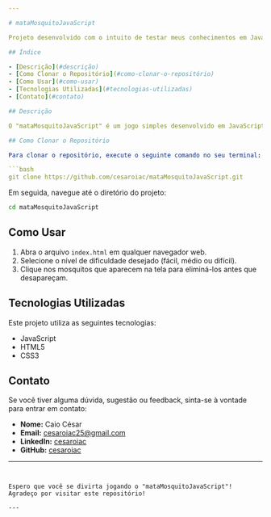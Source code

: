 ```yaml
---

# mataMosquitoJavaScript

Projeto desenvolvido com o intuito de testar meus conhecimentos em JavaScript. Desenvolvido durante um curso da Udemy.

## Índice

- [Descrição](#descrição)
- [Como Clonar o Repositório](#como-clonar-o-repositório)
- [Como Usar](#como-usar)
- [Tecnologias Utilizadas](#tecnologias-utilizadas)
- [Contato](#contato)

## Descrição

O "mataMosquitoJavaScript" é um jogo simples desenvolvido em JavaScript para testar habilidades de desenvolvimento web. O objetivo é matar os mosquitos que aparecem na tela antes que eles desapareçam. O jogo possui três níveis de dificuldade que aumentam a velocidade em que os mosquitos desaparecem.

## Como Clonar o Repositório

Para clonar o repositório, execute o seguinte comando no seu terminal:

```bash
git clone https://github.com/cesaroiac/mataMosquitoJavaScript.git
```

Em seguida, navegue até o diretório do projeto:

```bash
cd mataMosquitoJavaScript
```

## Como Usar

1. Abra o arquivo `index.html` em qualquer navegador web.
2. Selecione o nível de dificuldade desejado (fácil, médio ou difícil).
3. Clique nos mosquitos que aparecem na tela para eliminá-los antes que desapareçam.

## Tecnologias Utilizadas

Este projeto utiliza as seguintes tecnologias:

- JavaScript
- HTML5
- CSS3

## Contato

Se você tiver alguma dúvida, sugestão ou feedback, sinta-se à vontade para entrar em contato:

- **Nome:** Caio César
- **Email:** cesaroiac25@gmail.com
- **LinkedIn:** [cesaroiac](https://www.linkedin.com/in/cesaroiac/)
- **GitHub:** [cesaroiac](https://github.com/cesaroiac)

---
```


Espero que você se divirta jogando o "mataMosquitoJavaScript"! Agradeço por visitar este repositório!

---
